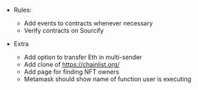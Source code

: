 - Rules:
	- Add events to contracts whenever necessary
	- Verify contracts on Sourcify

- Extra
	- Add option to transfer Eth in multi-sender
	- Add clone of https://chainlist.org/
	- Add page for finding NFT owners
	- Metamask should show name of function user is executing